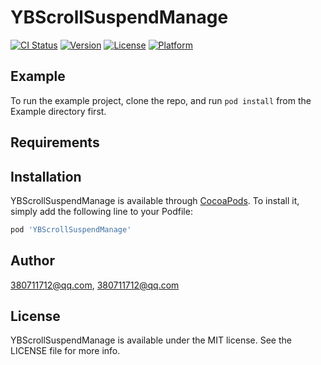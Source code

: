 # YBScrollSuspendManage

[![CI Status](https://img.shields.io/travis/380711712@qq.com/YBScrollSuspendManage.svg?style=flat)](https://travis-ci.org/380711712@qq.com/YBScrollSuspendManage)
[![Version](https://img.shields.io/cocoapods/v/YBScrollSuspendManage.svg?style=flat)](https://cocoapods.org/pods/YBScrollSuspendManage)
[![License](https://img.shields.io/cocoapods/l/YBScrollSuspendManage.svg?style=flat)](https://cocoapods.org/pods/YBScrollSuspendManage)
[![Platform](https://img.shields.io/cocoapods/p/YBScrollSuspendManage.svg?style=flat)](https://cocoapods.org/pods/YBScrollSuspendManage)

## Example

To run the example project, clone the repo, and run `pod install` from the Example directory first.

## Requirements

## Installation

YBScrollSuspendManage is available through [CocoaPods](https://cocoapods.org). To install
it, simply add the following line to your Podfile:

```ruby
pod 'YBScrollSuspendManage'
```

## Author

380711712@qq.com, 380711712@qq.com

## License

YBScrollSuspendManage is available under the MIT license. See the LICENSE file for more info.
